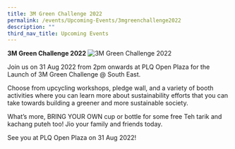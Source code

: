 ```yaml
---
title: 3M Green Challenge 2022
permalink: /events/Upcoming-Events/3mgreenchallenge2022
description: ""
third_nav_title: Upcoming Events
---
```

**3M Green Challenge 2022**
![3M Green Challenge 2022](/images/Events/3M%20Green%20Challenge%20Launch.png)

Join us on 31 Aug 2022 from 2pm onwards at PLQ Open Plaza for the Launch of 3M Green Challenge @ South East.

Choose from upcycling workshops, pledge wall, and a variety of booth activities where you can learn more about sustainability efforts that you can take towards building a greener and more sustainable society.

What’s more, BRING YOUR OWN cup or bottle for some free Teh tarik and kachang puteh too!
Jio your family and friends today.

See you at PLQ Open Plaza on 31 Aug 2022!